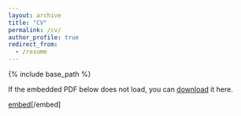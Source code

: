 ```yaml
---
layout: archive
title: "CV"
permalink: /cv/
author_profile: true
redirect_from:
  - /resume
---
```


{% include base_path %}

If the embedded PDF below does not load, you can [download](https://drive.google.com/file/d/1n80VRpamGlAfkknHtG_Kd5sN7MCKKPRM/view) it here.

[embed](/file/MithunDebCV.pdf)[/embed]
